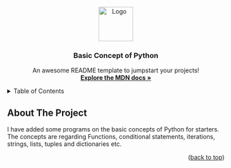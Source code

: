 <div id="top"></div>
<!--
*** Thanks for checking out the Best-README-Template. If you have a suggestion
*** that would make this better, please fork the repo and create a pull request
*** or simply open an issue with the tag "enhancement".
*** Don't forget to give the project a star!
*** Thanks again! Now go create something AMAZING! :D
-->

<!-- PROJECT LOGO -->
<br />
<div align="center">
  <a href="#">
    <img src="javascript_logo.png" alt="Logo" width="80" height="80">
  </a>

  <h3 align="center">Basic Concept of Python </h3>

  <p align="center">
    An awesome README template to jumpstart your projects!
    <br />
    <a href="https://developer.mozilla.org/en-US/docs/Web/JavaScript"><strong>Explore the MDN docs »</strong></a>
    <br />
    
  </p>
</div>

<!-- TABLE OF CONTENTS -->
<details>
  <summary>Table of Contents</summary>
  <ul>
    <li><a href="#about-the-project">About The Project</a></li>
    <li><a href="#JS1">JavaScript Concept 1 - Conditional statements</a></li>
  </ul>
</details>

<!-- ABOUT THE PROJECT -->

## About The Project

I have added some programs on the basic concepts of Python for starters. The concepts are regarding Functions, conditional statements, iterations, strings, lists, tuples and dictionaries etc.

<p align="right">(<a href="#top">back to top</a>)</p>


